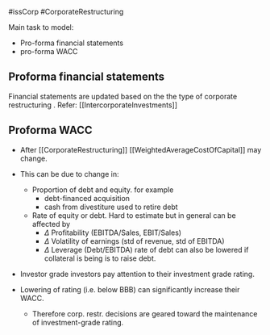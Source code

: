#issCorp #CorporateRestructuring 

Main task to model: 
- Pro-forma financial statements 
- pro-forma WACC 

## Proforma financial statements 
Financial statements are updated based on the the type of corporate restructuring . 
Refer: [[IntercorporateInvestments]] 

## Proforma WACC 
- After [[CorporateRestructuring]] [[WeightedAverageCostOfCapital]] may change. 
- This can be due to change in:
	- Proportion of debt and equity. for example
		- debt-financed acquisition 
		- cash from divestiture used to retire debt
	- Rate of equity or debt. Hard to estimate but in general can be affected by 
		- $\Delta$ Profitability (EBITDA/Sales, EBIT/Sales) 
		- $\Delta$ Volatility of earnings (std of revenue, std of EBITDA)
		- $\Delta$ Leverage (Debt/EBITDA)
		rate of debt can also be lowered if collateral is being is to raise debt. 

- Investor grade investors pay attention to their investment grade rating. 
- Lowering of rating (i.e. below BBB) can significantly increase their WACC. 
	- Therefore corp. restr. decisions are geared toward the maintenance of investment-grade rating. 